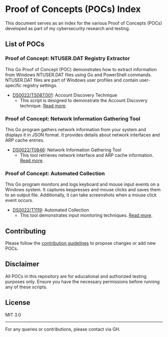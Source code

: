 # Proof of Concepts (POCs) Index

This document serves as an index for the various Proof of Concepts (POCs) developed as part of my cybersecurity research and testing.

## List of POCs

### Proof of Concept: NTUSER.DAT Registry Extractor

This Go Proof of Concept (POC) demonstrates how to extract information from Windows NTUSER.DAT files using Go and PowerShell commands. NTUSER.DAT files are part of Windows user profiles and contain user-specific registry settings.

- [DS0022/TS087.001](./DS0022/TS087.001): Account Discovery Technique
  - This script is designed to demonstrate the Account Discovery technique. [Read more](./DS0022/TS087.001/readme.md).

### Proof of Concept: Network Information Gathering Tool

This Go program gathers network information from your system and displays it in JSON format. It provides details about network interfaces and ARP cache entries.

- [DS0022/T0846](./DS0022/T0846): Network Information Gathering Tool
  - This tool retrieves network interface and ARP cache information. [Read more](./DS0022/T0846/readme.md).

### Proof of Concept: Automated Collection

This Go program monitors and logs keyboard and mouse input events on a Windows system. It captures keypresses and mouse clicks and saves them to an output file. Additionally, it can take screenshots when a mouse click event occurs.

- [DS0022/T1119](./DS0022/T1119/readme.md): Automated Collection
  - This tool demonstrates input monitoring techniques. [Read more](./DS0022/T1119/readme.md).

## Contributing

Please follow the [contribution guidelines](./CONTRIBUTING.md) to propose changes or add new POCs.

## Disclaimer

All POCs in this repository are for educational and authorized testing purposes only. Ensure you have the necessary permissions before running any of these scripts.

## License

MIT 3.0

---

For any queries or contributions, please contact via GH.
